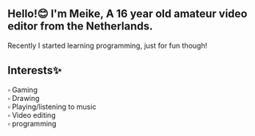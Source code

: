 Hello!😊
I'm Meike, A 16 year old amateur video editor from the Netherlands.
-
Recently I started learning programming, just for fun though!



Interests✨
----------
▫ Gaming<br>
▫ Drawing<br>
▫ Playing/listening to music<br>
▫ Video editing<br>
▫ programming<br>

